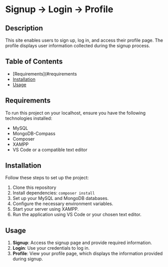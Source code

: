 # Signup -> Login -> Profile

## Description

This site enables users to sign up, log in, and access their profile page. The profile displays user information collected during the signup process.

## Table of Contents

- [Requirements](#requirements
- [Installation](#installation)
- [Usage](#usage)

## Requirements

To run this project on your localhost, ensure you have the following technologies installed:

- MySQL
- MongoDB-Compass
- Composer
- XAMPP
- VS Code or a compatible text editor

## Installation

Follow these steps to set up the project:

1. Clone this repository
2. Install dependencies: `composer install`
3. Set up your MySQL and MongoDB databases.
4. Configure the necessary environment variables.
5. Start your server using XAMPP.
6. Run the application using VS Code or your chosen text editor.

## Usage

1. **Signup**: Access the signup page and provide required information.
2. **Login**: Use your credentials to log in.
3. **Profile**: View your profile page, which displays the information provided during signup.


